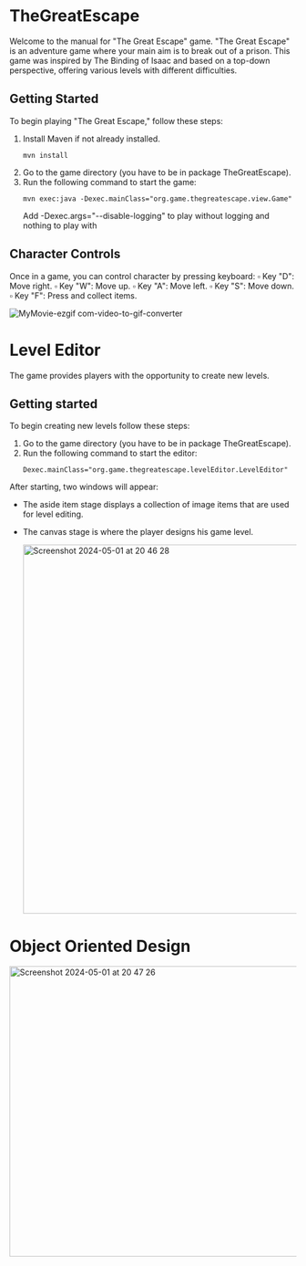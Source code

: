 # TheGreatEscape

Welcome to the manual for "The Great Escape" game. "The Great Escape" is an
adventure game where your main aim is to break out of a prison. This game was inspired by
The Binding of Isaac and based on a top-down perspective, offering various levels
with different difficulties.
## Getting Started
To begin playing "The Great Escape," follow these steps:
1. Install Maven if not already installed.
   ```
   mvn install
   ```
3. Go to the game directory (you have to be in package TheGreatEscape).
4. Run the following command to start the game:
   ```
   mvn exec:java -Dexec.mainClass="org.game.thegreatescape.view.Game"
   ```
   Add -Dexec.args="--disable-logging" to play without logging and nothing to play with

## Character Controls
Once in a game, you can control character by pressing keyboard:
▫ Key "D": Move right.
▫ Key "W": Move up.
▫ Key "A": Move left.
▫ Key "S": Move down.
▫ Key "F": Press and collect items.



![MyMovie-ezgif com-video-to-gif-converter](https://github.com/ofgot/TheGreatEscape/assets/113288163/c7d25b53-4276-41f8-bf62-4e15c3d98e0d)

# Level Editor

The game provides players with the opportunity to create new levels.
## Getting started
To begin creating new levels follow these steps:
1. Go to the game directory (you have to be in package TheGreatEscape).
2. Run the following command to start the editor:
   ```
   Dexec.mainClass="org.game.thegreatescape.levelEditor.LevelEditor"
   ```
After starting, two windows will appear: 
* The aside item stage displays a collection of image items that are used for level editing.
* The canvas stage is where the player designs his game level.

  <img width="647" alt="Screenshot 2024-05-01 at 20 46 28" src="https://github.com/ofgot/TheGreatEscape/assets/113288163/d2a7a9a6-0084-40f7-baf0-bbe35adaab99">

# Object Oriented Design
<img width="509" alt="Screenshot 2024-05-01 at 20 47 26" src="https://github.com/ofgot/TheGreatEscape/assets/113288163/d0fb8215-b3e6-4725-b46d-04a3e8942e89">


